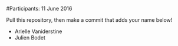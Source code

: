 #Participants: 11 June 2016

Pull this repository, then make a commit that adds your name below!

- Arielle Vaniderstine
- Julien Bodet

